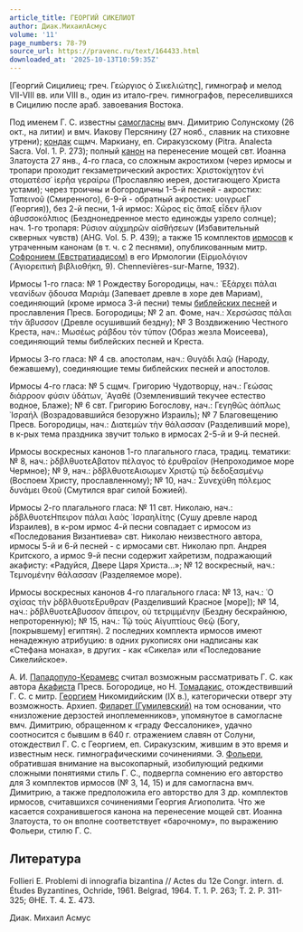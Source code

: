 ```yaml
---
article_title: ГЕОРГИЙ СИКЕЛИОТ
author: Диак.МихаилАсмус
volume: '11'
page_numbers: 78-79
source_url: https://pravenc.ru/text/164433.html
downloaded_at: '2025-10-13T10:59:35Z'
---
```


[Георгий Сицилиец; греч. Γεώργιος ὁ Σικελιώτης], гимнограф и мелод VII-VIII вв. или VIII в., один из итало-греч. гимнографов, переселившихся в Сицилию после араб. завоевания Востока.

Под именем Г. С. известны [самогласны](https://pravenc.ru/text/самогласны.html) вмч. Димитрию Солунскому (26 окт., на литии) и вмч. Иакову Персянину (27 нояб., славник на стиховне утрени); [кондак](https://pravenc.ru/text/кондак.html) сщмч. Маркиану, еп. Сиракузскому (Pitra. Analecta Sacra. Vol. 1. P. 273); полный [канон](https://pravenc.ru/text/канон.html) на перенесение мощей свт. Иоанна Златоуста 27 янв., 4-го гласа, со сложным акростихом (через ирмосы и тропари проходит гекзаметрический акростих: Χριστοκίχητον ἐνὶ στοματέσσ᾿ ἱερῆα γεραίρω (Прославляю иерея, достигающего Христа устами); через троичны и богородичны 1-5-й песней - акростих: Ταπεινοῦ (Смиренного), 6-9-й - обратный акростих: υοιγρωεΓ (Георгия)), без 2-й песни, 1-й ирмос: Χῶρος εἰς ἅπαξ εἶδεν ἥλιον ἀβυσσοκόλπιος (Безднонедренное место единожды узрело солнце); нач. 1-го тропаря: Ρύσιον αὐχμηρῶν αἰσθήσεων (Избавительный скверных чувств) (AHG. Vol. 5. P. 439); а также 15 комплектов [ирмосов](https://pravenc.ru/text/ирмосов.html) к утраченным канонам (в т. ч. с 2 песнями), опубликованным митр. [Софронием (Евстратиадисом)](<https://pravenc.ru/text/Софронием (Евстратиадисом).html>) в его Ирмологии (Εἱρμολόγιον (῾Αγιορειτικὴ βιβλιοθήκη, 9). Chennevières-sur-Marne, 1932).

Ирмосы 1-го гласа: № 1 Рождеству Богородицы, нач.: ᾿Εξάρχει πάλαι νεανίδων ᾄδουσα Μαριάμ (Запевает древле в хоре дев Мариам), соединяющий (кроме ирмоса 3-й песни) темы [библейских песней](<https://pravenc.ru/text/библейских песней.html>) и прославления Пресв. Богородицы; № 2 ап. Фоме, нач.: Χερσώσας πάλαι τὴν ἄβυσσον (Древле осушивший бездну); № 3 Воздвижению Честного Креста, нач.: Μωσέως ράβδου τὸν τύπον (Образ жезла Моисеева), соединяющий темы библейских песней и Креста.

Ирмосы 3-го гласа: № 4 св. апостолам, нач.: Θυγάδι λαῷ (Народу, бежавшему), соединяющие темы библейских песней и апостолов.

Ирмосы 4-го гласа: № 5 сщмч. Григорию Чудотворцу, нач.: Γεώσας διάρροον φύσιν ὑδάτων, ᾿Αγαθέ (Оземленивший текучее естество водное, Блаже); № 6 свт. Григорию Богослову, нач.: Γεγηθῶς ἀόπλως ᾿Ισραήλ (Возрадовавшийся безоружно Израиль); № 7 Благовещению Пресв. Богородицы, нач.: Διατεμών τὴν θάλασσαν (Разделивший море), в к-рых тема праздника звучит только в ирмосах 2-5-й и 9-й песней.

Ирмосы воскресных канонов 1-го плагального гласа, традиц. тематики: № 8, нач.: ̀ρδβλθυοτεΑβατον πέλαγος τὸ ἐρυθραῖον (Непроходимое море Чермное); № 9, нач.: ̀ρδβλθυοτεΑισωμεν Χριστῷ τῷ δεδοξασμένῳ (Воспоем Христу, прославленному); № 10, нач.: Συνεχύθη πόλεμος δυνάμει Θεοῦ (Смутился враг силой Божией).

Ирмосы 2-го плагального гласа: № 11 свт. Николаю, нач.: ̀ρδβλθυοτεΗπειρον πάλαι λαὸς ᾿Ισραηλίτης (Сушу древле народ Израилев), в к-ром ирмос 4-й песни совпадает с ирмосом из «Последования Византиева» свт. Николаю неизвестного автора, ирмосы 5-й и 6-й песней - с ирмосами свт. Николаю прп. Андрея Критского, а ирмос 9-й песни содержит хайретизм, подражающий акафисту: «Радуйся, Двере Царя Христа…»; № 12 воскресный, нач.: Τεμνομένην θάλασσαν (Разделяемое море).

Ирмосы воскресных канонов 4-го плагального гласа: № 13, нач.: ῾Ο σχίσας τὴν ̀ρδβλθυοτεΕρυθραν (Разделивший Красное [море]); № 14, нач.: ̀ρδβλθυοτεΑβυσσον ἄπειρον, οὐ τετριμμένην (Бездну бескрайнюю, непроторенную); № 15, нач.: Τῷ τοὺς Αἰγυπτίους Θεῷ (Богу, [покрывшему] египтян). 2 последних комплекта ирмосов имеют ненадежную атрибуцию: в одних рукописях они надписаны как «Стефана монаха», в других - как «Сикела» или «Последование Сикелийское».

А. И. [Пападопуло-Керамевс](https://pravenc.ru/text/Пападопуло-Керамевс.html) считал возможным рассматривать Г. С. как автора [Акафиста](https://pravenc.ru/text/Акафист.html) Пресв. Богородице, но Н. [Томадакис](https://pravenc.ru/text/Томадакис.html), отождествивший Г. С. с митр. [Георгием](https://pravenc.ru/text/Георгий.html) Никомидийским (IX в.), категорически отверг эту возможность. Архиеп. [Филарет (Гумилевский)](<https://pravenc.ru/text/Филарет (Гумилевский).html>) на том основании, что «низложение дерзостей иноплеменников», упомянутое в самогласне вмч. Димитрию, обращенном к «граду Фессалонике», удачно соотносится с бывшим в 640 г. отражением славян от Солуни, отождествил Г. С. с Георгием, еп. Сиракузским, жившим в это время и известным неск. гимнографическими сочинениями. Э. [Фольери](https://pravenc.ru/text/Фольери.html), обратившая внимание на высокопарный, изобилующий редкими сложными понятиями стиль Г. С., подвергла сомнению его авторство для 3 комплектов ирмосов (№ 3, 14, 15) и для самогласна вмч. Димитрию, а также предположила его авторство для 3 др. комплектов ирмосов, считавшихся сочинениями Георгия Агиополита. Что же касается сохранившегося канона на перенесение мощей свт. Иоанна Златоуста, то он вполне соответствует «барочному», по выражению Фольери, стилю Г. С.

## Литература

Follieri E. Problemi di innografia bizantina // Actes du 12e Congr. intern. d. Études Byzantines, Ochride, 1961. Belgrad, 1964. T. 1. P. 263; T. 2. P. 311-325; ΘΗΕ. Τ. 4. Σ. 473.

Диак.  Михаил   Асмус
